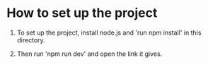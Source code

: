 # How to set up the project

1. To set up the project, install node.js and 'run npm install' in this directory.

2. Then run 'npm run dev' and open the link it gives.
